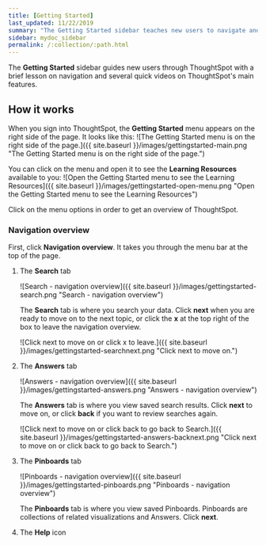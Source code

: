 ```yaml
---
title: [Getting Started]
last_updated: 11/22/2019
summary: "The Getting Started sidebar teaches new users to navigate and understand ThoughtSpot."
sidebar: mydoc_sidebar
permalink: /:collection/:path.html
---
```


The **Getting Started** sidebar guides new users through ThoughtSpot with a brief lesson on navigation and several quick videos on ThoughtSpot's main features.

## How it works
When you sign into ThoughtSpot, the **Getting Started** menu appears on the right side of the page. It looks like this:
![The Getting Started menu is on the right side of the page.]({{ site.baseurl }}/images/gettingstarted-main.png "The Getting Started menu is on the right side of the page.")

You can click on the menu and open it to see the **Learning Resources** available to you:
![Open the Getting Started menu to see the Learning Resources]({{ site.baseurl }}/images/gettingstarted-open-menu.png "Open the Getting Started menu to see the Learning Resources")

Click on the menu options in order to get an overview of ThoughtSpot.

### Navigation overview
First, click **Navigation overview**. It takes you through the menu bar at the top of the page.

1. The **Search** tab

    ![Search - navigation overview]({{ site.baseurl }}/images/gettingstarted-search.png "Search - navigation overview")

    The **Search** tab is where you search your data. Click **next** when you are ready to move on to the next topic, or click the **x** at the top right of the box to leave the navigation overview.

    ![Click next to move on or click x to leave.]({{ site.baseurl }}/images/gettingstarted-searchnext.png "Click next to move on.")

2. The **Answers** tab

    ![Answers - navigation overview]({{ site.baseurl }}/images/gettingstarted-answers.png "Answers - navigation overview")

    The **Answers** tab is where you view saved search results. Click **next** to move on, or click **back** if you want to review searches again.

    ![Click next to move on or click back to go back to Search.]({{ site.baseurl }}/images/gettingstarted-answers-backnext.png "Click next to move on or click back to go back to Search.")

3. The **Pinboards** tab

    ![Pinboards - navigation overview]({{ site.baseurl }}/images/gettingstarted-pinboards.png "Pinboards - navigation overview")

    The **Pinboards** tab is where you view saved Pinboards. Pinboards are collections of related visualizations and Answers. Click **next**.

4. The **Help** icon 
